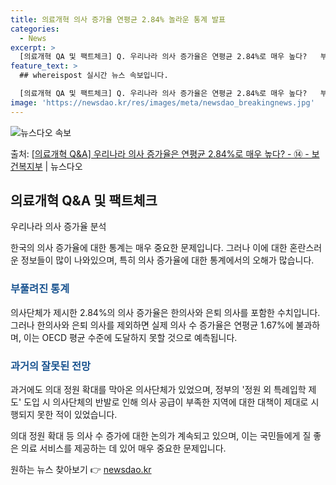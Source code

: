 ```yaml
---
title: 의료개혁 의사 증가율 연평균 2.84% 놀라운 통계 발표
categories:
  - News
excerpt: >
  [의료개혁 QA 및 팩트체크] Q. 우리나라 의사 증가율은 연평균 2.84%로 매우 높다?   부풀려진 통계…
feature_text: >
  ## whereispost 실시간 뉴스 속보입니다.

  [의료개혁 QA 및 팩트체크] Q. 우리나라 의사 증가율은 연평균 2.84%로 매우 높다?   부풀려진 통계…
image: 'https://newsdao.kr/res/images/meta/newsdao_breakingnews.jpg'
---
```


![뉴스다오 속보](https://newsdao.kr/res/images/meta/newsdao_breakingnews.jpg)

<p>출처: <a href="https://newsdao.kr/3448" rel="dofollow">[의료개혁 Q&A] 우리나라 의사 증가율은 연평균 2.84%로 매우 높다? - ⑭ - 보건복지부</a> | 뉴스다오</p>

<h2 data-ke-size="size26">의료개혁 Q&A 및 팩트체크</h2>
우리나라 의사 증가율 분석

한국의 의사 증가율에 대한 통계는 매우 중요한 문제입니다. 그러나 이에 대한 혼란스러운 정보들이 많이 나와있으며, 특히 의사 증가율에 대한 통계에서의 오해가 많습니다. 

<h3><b><span style="color: #1a5490;">부풀려진 통계</span></b></h3>
의사단체가 제시한 2.84%의 의사 증가율은 한의사와 은퇴 의사를 포함한 수치입니다. 그러나 한의사와 은퇴 의사를 제외하면 실제 의사 수 증가율은 연평균 1.67%에 불과하며, 이는 OECD 평균 수준에 도달하지 못할 것으로 예측됩니다.

<h3><b><span style="color: #1a5490;">과거의 잘못된 전망</span></b></h3>
과거에도 의대 정원 확대를 막아온 의사단체가 있었으며, 정부의 '정원 외 특례입학 제도' 도입 시 의사단체의 반발로 인해 의사 공급이 부족한 지역에 대한 대책이 제대로 시행되지 못한 적이 있었습니다.

의대 정원 확대 등 의사 수 증가에 대한 논의가 계속되고 있으며, 이는 국민들에게 질 좋은 의료 서비스를 제공하는 데 있어 매우 중요한 문제입니다. 

원하는 뉴스 찾아보기 👉 <a href="https://newsdao.kr" rel="dofollow">newsdao.kr</a>



